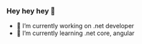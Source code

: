 ### Hey hey hey 👋

- 🔭 I’m currently working on .net developer
- 🌱 I’m currently learning .net core, angular

